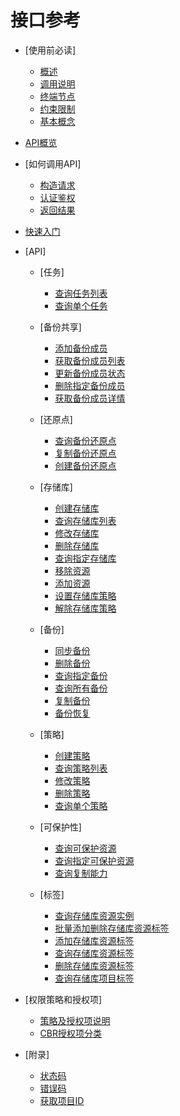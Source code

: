 # 接口参考

-   [使用前必读]
    -   [概述](概述.md)
    -   [调用说明](调用说明.md)
    -   [终端节点](终端节点.md)
    -   [约束限制](约束限制.md)
    -   [基本概念](基本概念.md)

-   [API概览](API概览.md)
-   [如何调用API]
    -   [构造请求](构造请求.md)
    -   [认证鉴权](认证鉴权.md)
    -   [返回结果](返回结果.md)

-   [快速入门](快速入门.md)
-   [API]
    -   [任务]
        -   [查询任务列表](查询任务列表.md)
        -   [查询单个任务](查询单个任务.md)

    -   [备份共享]
        -   [添加备份成员](添加备份成员.md)
        -   [获取备份成员列表](获取备份成员列表.md)
        -   [更新备份成员状态](更新备份成员状态.md)
        -   [删除指定备份成员](删除指定备份成员.md)
        -   [获取备份成员详情](获取备份成员详情.md)

    -   [还原点]
        -   [查询备份还原点](查询备份还原点.md)
        -   [复制备份还原点](复制备份还原点.md)
        -   [创建备份还原点](创建备份还原点.md)

    -   [存储库]
        -   [创建存储库](创建存储库.md)
        -   [查询存储库列表](查询存储库列表.md)
        -   [修改存储库](修改存储库.md)
        -   [删除存储库](删除存储库.md)
        -   [查询指定存储库](查询指定存储库.md)
        -   [移除资源](移除资源.md)
        -   [添加资源](添加资源.md)
        -   [设置存储库策略](设置存储库策略.md)
        -   [解除存储库策略](解除存储库策略.md)

    -   [备份]
        -   [同步备份](同步备份.md)
        -   [删除备份](删除备份.md)
        -   [查询指定备份](查询指定备份.md)
        -   [查询所有备份](查询所有备份.md)
        -   [复制备份](复制备份.md)
        -   [备份恢复](备份恢复.md)

    -   [策略]
        -   [创建策略](创建策略.md)
        -   [查询策略列表](查询策略列表.md)
        -   [修改策略](修改策略.md)
        -   [删除策略](删除策略.md)
        -   [查询单个策略](查询单个策略.md)

    -   [可保护性]
        -   [查询可保护资源](查询可保护资源.md)
        -   [查询指定可保护资源](查询指定可保护资源.md)
        -   [查询复制能力](查询复制能力.md)

    -   [标签]
        -   [查询存储库资源实例](查询存储库资源实例.md)
        -   [批量添加删除存储库资源标签](批量添加删除存储库资源标签.md)
        -   [添加存储库资源标签](添加存储库资源标签.md)
        -   [查询存储库资源标签](查询存储库资源标签.md)
        -   [删除存储库资源标签](删除存储库资源标签.md)
        -   [查询存储库项目标签](查询存储库项目标签.md)


-   [权限策略和授权项]
    -   [策略及授权项说明](策略及授权项说明.md)
    -   [CBR授权项分类](CBR授权项分类.md)

-   [附录]
    -   [状态码](状态码.md)
    -   [错误码](错误码.md)
    -   [获取项目ID](获取项目ID.md)

